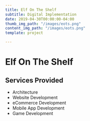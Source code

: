 ```yaml
---
title: Elf On The Shelf
subtitle: Digital Implementation
date: 2019-04-30T00:00:00-04:00
thumb_img_path: "/images/eots.png"
content_img_path: "/images/eots.png"
template: project

---
```

# Elf On The Shelf

## Services Provided

* Architecture
* Website Development
* eCommerce Development
* Mobile App Development
* Game Development